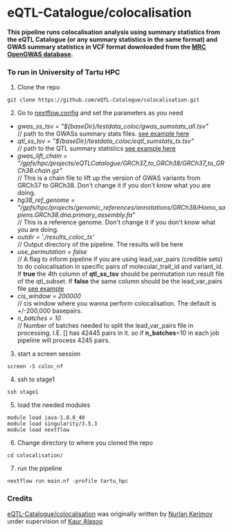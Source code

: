 # eQTL-Catalogue/colocalisation
**This pipeline runs colocalisation analysis using summary statistics from the eQTL Catalogue (or any summary statistics in the same format) and GWAS summary statistics in VCF format downloaded from the [MRC OpenGWAS database](https://gwas.mrcieu.ac.uk/datasets/).**


### To run in University of Tartu HPC

1. Clone the repo
```
git clone https://github.com/eQTL-Catalogue/colocalisation.git
```

2. Go to [nextflow.config](https://github.com/eQTL-Catalogue/colocalisation/blob/master/nextflow.config) and set the parameters as you need
   
  - _gwas_ss_tsv = "${baseDir}/testdata_coloc/gwas_sumstats_all.tsv"_<br /> // path to the GWASs summary stats files. [see example here](https://github.com/eQTL-Catalogue/colocalisation/blob/master/testdata/gwas_sumstats_test.tsv)<br />  
  - _qtl_ss_tsv = "${baseDir}/testdata_coloc/eqtl_sumstats_tx.tsv"_<br />  // path to the QTL summary statistics [see example here](https://github.com/eQTL-Catalogue/colocalisation/blob/master/testdata/eqtl_sumstats_permuted.tsv)<br />  
  - _gwas_lift_chain = "/gpfs/hpc/projects/eQTLCatalogue/GRCh37_to_GRCh38/GRCh37_to_GRCh38.chain.gz"_<br />  // This is a chain file to lift up the version of GWAS variants from GRCh37 to GRCh38. Don't change it if you don't know what you are doing.<br />
  - _hg38_ref_genome = "/gpfs/hpc/projects/genomic_references/annotations/GRCh38/Homo_sapiens.GRCh38.dna.primary_assembly.fa"_<br />  // This is a reference genome. Don't change it if you don't know what you are doing.
  - _outdir = './results_coloc_tx'_<br />  // Output directory of the pipeline. The results will be here
  - _use_permutation = false_<br />  // A flag to inform pipeline if you are using lead_var_pairs (credible sets) to do colocalisation in specific pairs of molecular_trait_id and variant_id. If **true** the 4th column of **qtl_ss_tsv** should be permutation run result file of the qtl_subset. If **false** the same column should be the lead_var_pairs file [see example](https://github.com/eQTL-Catalogue/colocalisation/blob/master/testdata_coloc/lead_pairs_rnaseq_2.tsv)
  - _cis_window = 200000_<br />  // cis window where you wanna perform colocalisation. The default is +/-200,000 basepairs.
  - _n_batches = 10_<br />  // Number of batches needed to split the lead_var_pairs file in processing. I.E. [] has 42445 pairs in it. so if **n_batches**=10 in each job pipeline will process 4245 pairs.

3. start a screen session
```
screen -S coloc_nf
```
4. ssh to stage1
```
ssh stage1
```
5. load the needed modules
```
module load java-1.8.0_40
module load singularity/3.5.3
module load nextflow
```
6. Change directory to where you cloned the repo
```
cd colocalisation/
```

7. run the pipeline
```
nextflow run main.nf -profile tartu_hpc
```

### Credits
[eQTL-Catalogue/colocalisation](https://github.com/eQTL-Catalogue/colocalisation) was originally written by [Nurlan Kerimov](https://github.com/kerimoff) under supervision of [Kaur Alasoo](https://github.com/kauralasoo)

